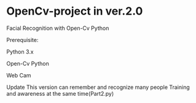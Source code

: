 # OpenCv-project in ver.2.0
Facial Recognition with Open-Cv Python

Prerequisite:

Python 3.x

Open-Cv Python

Web Cam

Update
  This version can remember and recognize many people
  Training and awareness at the same time(Part2.py)
  
